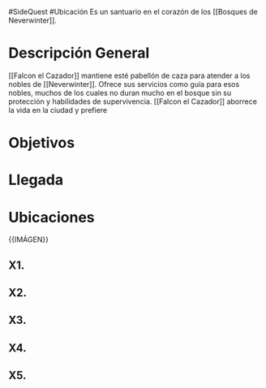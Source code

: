 #SideQuest #Ubicación 
Es un santuario en el corazón de los [[Bosques de Neverwinter]].
# Descripción General
[[Falcon el Cazador]] mantiene esté pabellón de caza para atender a los nobles de [[Neverwinter]]. Ofrece sus servicios como guía para esos nobles, muchos de los cuales no duran mucho en el bosque sin su protección y habilidades de supervivencia. [[Falcon el Cazador]] aborrece la vida en la ciudad y prefiere 

# Objetivos
# Llegada
# Ubicaciones
{{IMÁGEN}}
## X1. 
## X2. 
## X3. 
## X4. 
## X5.